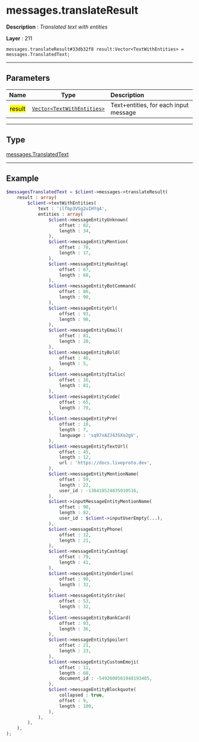 # messages.translateResult

**Description** : *Translated text with entities*

**Layer** : 211

```tl
messages.translateResult#33db32f8 result:Vector<TextWithEntities> = messages.TranslatedText;
```

---

## Parameters

| Name | Type | Description |
| :---: | :---: | :--- |
| <mark>result</mark> | [`Vector<TextWithEntities>`](type/TextWithEntities) | Text+entities, for each input message |

---

## Type

[messages.TranslatedText](type/messages.TranslatedText)

---

## Example

```php
$messagesTranslatedText = $client->messages->translateResult(
	result : array(
		$client->textWithEntities(
			text : 'ilfbp3VSg2uIHYq4',
			entities : array(
				$client->messageEntityUnknown(
					offset : 82,
					length : 34,
				),
				$client->messageEntityMention(
					offset : 78,
					length : 17,
				),
				$client->messageEntityHashtag(
					offset : 67,
					length : 68,
				),
				$client->messageEntityBotCommand(
					offset : 86,
					length : 90,
				),
				$client->messageEntityUrl(
					offset : 93,
					length : 98,
				),
				$client->messageEntityEmail(
					offset : 81,
					length : 20,
				),
				$client->messageEntityBold(
					offset : 46,
					length : 5,
				),
				$client->messageEntityItalic(
					offset : 16,
					length : 81,
				),
				$client->messageEntityCode(
					offset : 65,
					length : 79,
				),
				$client->messageEntityPre(
					offset : 18,
					length : 7,
					language : 'sq97xAZJ43SXo2gV',
				),
				$client->messageEntityTextUrl(
					offset : 45,
					length : 12,
					url : 'https://docs.liveproto.dev',
				),
				$client->messageEntityMentionName(
					offset : 59,
					length : 22,
					user_id : -138410524835910516,
				),
				$client->inputMessageEntityMentionName(
					offset : 90,
					length : 82,
					user_id : $client->inputUserEmpty(...),
				),
				$client->messageEntityPhone(
					offset : 12,
					length : 21,
				),
				$client->messageEntityCashtag(
					offset : 79,
					length : 41,
				),
				$client->messageEntityUnderline(
					offset : 90,
					length : 32,
				),
				$client->messageEntityStrike(
					offset : 53,
					length : 32,
				),
				$client->messageEntityBankCard(
					offset : 93,
					length : 36,
				),
				$client->messageEntitySpoiler(
					offset : 21,
					length : 23,
				),
				$client->messageEntityCustomEmoji(
					offset : 11,
					length : 68,
					document_id : -5492600561948193485,
				),
				$client->messageEntityBlockquote(
					collapsed : true,
					offset : 9,
					length : 100,
				),
			),
		),
	),
);
```